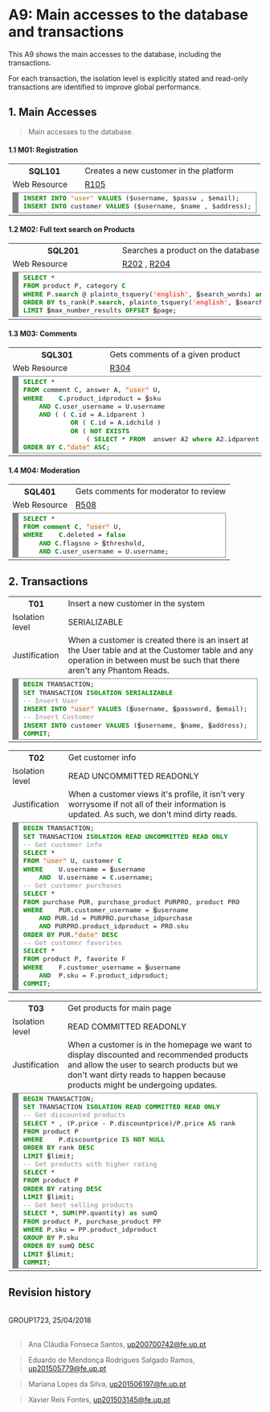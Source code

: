# A9: Main accesses to the database and transactions

This A9 shows the main accesses to the database, including the transactions.

For each transaction, the isolation level is explicitly stated and read-only transactions are identified to improve global performance.

## 1. Main Accesses

> Main accesses to the database.

#### 1.1 M01: Registration

<table>
	<tr>
		<th> SQL101</th>
		<td> Creates a new customer in the platform </td>
	</tr>
	<tr>
		<td> Web Resource  </td>
		<td class="col1"> <a href="https://github.com/xfontes42/lbaw1723/blob/artefacts/A7/A7.md#r105-register-action">R105</a></td>
	</tr>
	<tr>
		<td colspan="2">
			<div style="background: #ffffff; overflow:auto;width:auto;border:solid gray;border-width:.1em .1em .1em .8em;padding:.2em .6em;"><pre style="margin: 0; line-height: 125%"><span style="color: #008800; font-weight: bold">INSERT</span> <span style="color: #008800; font-weight: bold">INTO</span> <span style="color: #AA6600">&quot;user&quot;</span> <span style="color: #008800; font-weight: bold">VALUES</span> (<span style=" ">$</span>username, <span style=" ">$</span>passw , <span style=" ">$</span>email);
<span style="color: #008800; font-weight: bold">INSERT</span> <span style="color: #008800; font-weight: bold">INTO</span> customer <span style="color: #008800; font-weight: bold">VALUES</span> (<span style=" ">$</span>username, <span style=" ">$</span>name , <span style=" ">$</span>address);
</pre></div>
		</td>
	</tr>
</table>


#### 1.2 M02: Full text search on Products

<table>
	<tr>
		<th> SQL201</th>
		<td> Searches a product on the database </td>
	</tr>
	<tr>
		<td> Web Resource  </td>
		<td class="col1"> <a href="https://github.com/xfontes42/lbaw1723/blob/artefacts/A7/A7.md#r202-search-product-api">R202</a> , 
		<a href="https://github.com/xfontes42/lbaw1723/blob/artefacts/A7/A7.md#r204-products-with-filter">R204</a> </td>
	</tr>
	<tr>
		<td colspan="2">
		<div style="background: #ffffff; overflow:auto;width:auto;border:solid gray;border-width:.1em .1em .1em .8em;padding:.2em .6em;"><pre style="margin: 0; line-height: 125%"><span style="color: #008800; font-weight: bold">SELECT</span> * 
<span style="color: #008800; font-weight: bold">FROM</span> product P, category <span style="color: #008800; font-weight: bold">C</span> 
<span style="color: #008800; font-weight: bold">WHERE</span> P.<span style="color: #008800; font-weight: bold">search</span> @ plainto_tsquery(<span style="color: #dd2200; background-color: #fff0f0">&#39;english&#39;</span>, <span style="background-color: #e3d2d2">$</span>search_words) <span style="color: #008800; font-weight: bold">and</span> <span style="color: #008800; font-weight: bold">C</span>.id = P.category_idcat
<span style="color: #008800; font-weight: bold">ORDER</span> <span style="color: #008800; font-weight: bold">BY</span> ts_rank(P.<span style="color: #008800; font-weight: bold">search</span>, plainto_tsquery(<span style="color: #dd2200; background-color: #fff0f0">&#39;english&#39;</span>, <span style="background-color: #e3d2d2">$</span>search_words)) <span style="color: #008800; font-weight: bold">DESC</span>
<span style="color: #008800; font-weight: bold">LIMIT</span> <span style="background-color: #e3d2d2">$</span>max_number_results <span style="color: #008800; font-weight: bold">OFFSET</span> <span style="background-color: #e3d2d2">$</span>page;
</pre></div>
		</td>
	</tr>
</table>


#### 1.3 M03: Comments

<table>
	<tr>
		<th> SQL301</th>
		<td> Gets comments of a given product </td>
	</tr>
	<tr>
		<td> Web Resource  </td>
		<td class="col1"> <a href="https://github.com/xfontes42/lbaw1723/blob/artefacts/A7/A7.md#r304-list-comments">R304</a></td>
	</tr>
	<tr>
		<td colspan="2">
		<div style="background: #ffffff; overflow:auto;width:auto;border:solid gray;border-width:.1em .1em .1em .8em;padding:.2em .6em;"><pre style="margin: 0; line-height: 125%"><span style="color: #008800; font-weight: bold">SELECT</span> *
<span style="color: #008800; font-weight: bold">FROM</span> <span style="">comment</span> <span>C</span>, answer A, <span style="color: #aa6600; background-color: #fff0f0">&quot;user&quot;</span> U,
<span style="color: #008800; font-weight: bold">WHERE</span> 	<span style="color: #008800; font-weight: bold">C</span>.product_idproduct = <span style=" background-color: #e3d2d2">$</span>sku 
	<span style="color: #008800; font-weight: bold">AND</span> <span style="color: #008800; font-weight: bold">C</span>.user_username = U.username
	<span style="color: #008800; font-weight: bold">AND</span> ( ( <span style="color: #008800; font-weight: bold">C</span>.id = A.idparent ) 
	        <span style="color: #008800; font-weight: bold">OR</span> ( <span style="color: #008800; font-weight: bold">C</span>.id = A.idchild ) 
	        <span style="color: #008800; font-weight: bold">OR</span> ( <span style="color: #008800; font-weight: bold">NOT</span> <span style="color: #008800; font-weight: bold">EXISTS</span> 
	            ( <span style="color: #008800; font-weight: bold">SELECT</span> * <span style="color: #008800; font-weight: bold">FROM</span>  answer A2 <span style="color: #008800; font-weight: bold">where</span> A2.idparent = <span style="color: #008800; font-weight: bold">C</span>.id ) ) )
<span style="color: #008800; font-weight: bold">ORDER</span> <span style="color: #008800; font-weight: bold">BY</span> <span style="color: #008800; font-weight: bold">C</span>.<span style="color: #aa6600; background-color: #fff0f0">&quot;date&quot;</span> <span style="color: #008800; font-weight: bold">ASC</span>;
</pre></div>
		</td>
	</tr>
</table>


#### 1.4 M04: Moderation

<table>
	<tr>
		<th> SQL401</th>
		<td> Gets comments for moderator to review </td>
	</tr>
	<tr>
		<td> Web Resource  </td>
		<td class="col1"> <a href="https://github.com/xfontes42/lbaw1723/blob/artefacts/A7/A7.md#r508-flagged-comments-view">R508</a></td>
	</tr>
	<tr>
		<td colspan="2">
		<div style="background: #ffffff; overflow:auto;width:auto;border:solid gray;border-width:.1em .1em .1em .8em;padding:.2em .6em;"><pre style="margin: 0; line-height: 125%"><span style="color: #008800; font-weight: bold">SELECT</span> * 
<span style="color: #008800; font-weight: bold">FROM</span> <span style="color: #008800; font-weight: bold">comment</span> <span style="color: #008800; font-weight: bold">C</span>, <span style="color: #aa6600; background-color: #fff0f0">&quot;user&quot;</span> U,
<span style="color: #008800; font-weight: bold">WHERE</span> 	<span style="color: #008800; font-weight: bold">C</span>.deleted = <span style="color: #008800; font-weight: bold">false</span> 
	<span style="color: #008800; font-weight: bold">AND</span> <span style="color: #008800; font-weight: bold">C</span>.flagsno &gt; <span style="background-color: #e3d2d2">$</span>threshold,
	<span style="color: #008800; font-weight: bold">AND</span> <span style="color: #008800; font-weight: bold">C</span>.user_username = U.username;
</pre></div>
		</td>
	</tr>
</table>



## 2. Transactions

<table>
	<tr>
		<th> T01 </th>
		<td> Insert a new customer in the system </td>
	</tr>
	<tr>
		<td> Isolation level </td>
		<td class="col1"> SERIALIZABLE </td>
	</tr>
	<tr>
		<td> Justification </td>
		<td class="col1">  When a customer is created there is an insert at the User table and at the Customer table and any operation in between must be such that there aren't any Phantom Reads.</td>
	</tr>
	<tr>
		<td colspan="2">
<div style="background: #ffffff; overflow:auto;width:auto;border:solid gray;border-width:.1em .1em .1em .8em;padding:.2em .6em;"><pre style="margin: 0; line-height: 125%"><span style="color: #008800; font-weight: bold">BEGIN</span> TRANSACTION;
<span style="color: #008800; font-weight: bold">SET</span> TRANSACTION <span style="color: #008800; font-weight: bold">ISOLATION</span> <span style="color: #008800; font-weight: bold">SERIALIZABLE</span>
<span style="color: #888888">-- Insert User</span>
<span style="color: #008800; font-weight: bold">INSERT</span> <span style="color: #008800; font-weight: bold">INTO</span> <span style="color: #aa6600; background-color: #fff0f0">&quot;user&quot;</span> <span style="color: #008800; font-weight: bold">VALUES</span> (<span style="background-color: #e3d2d2">$</span>username, <span style="background-color: #e3d2d2">$</span>password, <span style="background-color: #e3d2d2">$</span>email);
<span style="color: #888888">-- Insert Customer</span>
<span style="color: #008800; font-weight: bold">INSERT</span> <span style="color: #008800; font-weight: bold">INTO</span> customer <span style="color: #008800; font-weight: bold">VALUES</span> (<span style="background-color: #e3d2d2">$</span>username, <span style="background-color: #e3d2d2">$</span>name, <span style="background-color: #e3d2d2">$</span>address);
<span style="color: #008800; font-weight: bold">COMMIT</span>;
</pre></div>
		</td>
	</tr>
</table>


<table>
	<tr>
		<th> T02 </th>
		<td> Get customer info </td>
	</tr>
	<tr>
		<td> Isolation level </td>
		<td class="col1"> READ UNCOMMITTED READONLY </td>
	</tr>
	<tr>
		<td> Justification </td>
		<td class="col1">  When a customer views it's profile, it isn't very worrysome if not all of their information is updated. As such, we don't mind dirty reads.</td>
	</tr>
	<tr>
		<td colspan="2">
		<div style="background: #ffffff; overflow:auto;width:auto;border:solid gray;border-width:.1em .1em .1em .8em;padding:.2em .6em;"><pre style="margin: 0; line-height: 125%"><span style="color: #008800; font-weight: bold">BEGIN</span> TRANSACTION;
<span style="color: #008800; font-weight: bold">SET</span> TRANSACTION <span style="color: #008800; font-weight: bold">ISOLATION</span> <span style="color: #008800; font-weight: bold">READ</span> <span style="color: #008800; font-weight: bold">UNCOMMITTED</span> <span style="color: #008800; font-weight: bold">READ</span> <span style="color: #008800; font-weight: bold">ONLY</span>
<span style="color: #888888">-- Get customer info</span>
<span style="color: #008800; font-weight: bold">SELECT</span> * 
<span style="color: #008800; font-weight: bold">FROM</span> <span style="color: #aa6600; background-color: #fff0f0">&quot;user&quot;</span> U, customer <span style="color: #008800; font-weight: bold">C</span>
<span style="color: #008800; font-weight: bold">WHERE</span> 	U.username = <span style="background-color: #e3d2d2">$</span>username
	<span style="color: #008800; font-weight: bold">AND</span>	U.username = <span style="color: #008800; font-weight: bold">C</span>.username;
<span style="color: #888888">-- Get customer purchases</span>
<span style="color: #008800; font-weight: bold">SELECT</span> * 
<span style="color: #008800; font-weight: bold">FROM</span> purchase PUR, purchase_product PURPRO, product PRO
<span style="color: #008800; font-weight: bold">WHERE</span>	PUR.customer_username = <span style="background-color: #e3d2d2">$</span>username
	<span style="color: #008800; font-weight: bold">AND</span> PUR.id = PURPRO.purchase_idpurchase
	<span style="color: #008800; font-weight: bold">AND</span> PURPRO.product_idproduct = PRO.sku
<span style="color: #008800; font-weight: bold">ORDER</span> <span style="color: #008800; font-weight: bold">BY</span> PUR.<span style="color: #aa6600; background-color: #fff0f0">&quot;date&quot;</span> <span style="color: #008800; font-weight: bold">DESC</span>
<span style="color: #888888">-- Get customer favorites</span>
<span style="color: #008800; font-weight: bold">SELECT</span> *
<span style="color: #008800; font-weight: bold">FROM</span> product P, favorite F
<span style="color: #008800; font-weight: bold">WHERE</span> 	F.customer_username = <span style="background-color: #e3d2d2">$</span>username
	<span style="color: #008800; font-weight: bold">AND</span>	P.sku = F.product_idproduct;
<span style="color: #008800; font-weight: bold">COMMIT</span>;
</pre></div>
		</td>
	</tr>
</table>


<table>
	<tr>
		<th> T03 </th>
		<td> Get products for main page </td>
	</tr>
	<tr>
		<td> Isolation level </td>
		<td class="col1"> READ COMMITTED READONLY </td>
	</tr>
	<tr>
		<td> Justification </td>
		<td class="col1">  When a customer is in the homepage we want to display discounted and recommended products and allow the user to search products but we don't want dirty reads to happen because products might be undergoing updates.</td>
	</tr>
	<tr>
		<td colspan="2">
		<div style="background: #ffffff; overflow:auto;width:auto;border:solid gray;border-width:.1em .1em .1em .8em;padding:.2em .6em;"><pre style="margin: 0; line-height: 125%"><span style="color: #008800; font-weight: bold">BEGIN</span> TRANSACTION;
<span style="color: #008800; font-weight: bold">SET</span> TRANSACTION <span style="color: #008800; font-weight: bold">ISOLATION</span> <span style="color: #008800; font-weight: bold">READ</span> <span style="color: #008800; font-weight: bold">COMMITTED</span> <span style="color: #008800; font-weight: bold">READ</span> <span style="color: #008800; font-weight: bold">ONLY</span>
<span style="color: #888888">-- Get discounted products</span>
<span style="color: #008800; font-weight: bold">SELECT</span> * , (P.price - P.discountprice)/P.price <span style="color: #008800; font-weight: bold">AS</span> rank 
<span style="color: #008800; font-weight: bold">FROM</span> product P
<span style="color: #008800; font-weight: bold">WHERE</span> 	P.discountprice <span style="color: #008800; font-weight: bold">IS</span> <span style="color: #008800; font-weight: bold">NOT</span> <span style="color: #008800; font-weight: bold">NULL</span>
<span style="color: #008800; font-weight: bold">ORDER</span> <span style="color: #008800; font-weight: bold">BY</span> rank <span style="color: #008800; font-weight: bold">DESC</span>
<span style="color: #008800; font-weight: bold">LIMIT</span> <span style="background-color: #e3d2d2">$</span><span >limit</span>;
<span style="color: #888888">-- Get products with higher rating</span>
<span style="color: #008800; font-weight: bold">SELECT</span> *
<span style="color: #008800; font-weight: bold">FROM</span> product P
<span style="color: #008800; font-weight: bold">ORDER</span> <span style="color: #008800; font-weight: bold">BY</span> rating <span style="color: #008800; font-weight: bold">DESC</span>
<span style="color: #008800; font-weight: bold">LIMIT</span> <span style="background-color: #e3d2d2">$</span><span>limit</span>;
<span style="color: #888888">-- Get best selling products</span>
<span style="color: #008800; font-weight: bold">SELECT</span> *, <span style="color: #008800; font-weight: bold">SUM</span>(PP.quantity) <span style="color: #008800; font-weight: bold">as</span> sumQ
<span style="color: #008800; font-weight: bold">FROM</span> product P, purchase_product PP
<span style="color: #008800; font-weight: bold">WHERE</span> P.sku = PP.product_idproduct
<span style="color: #008800; font-weight: bold">GROUP</span> <span style="color: #008800; font-weight: bold">BY</span> P.sku
<span style="color: #008800; font-weight: bold">ORDER</span> <span style="color: #008800; font-weight: bold">BY</span> sumQ <span style="color: #008800; font-weight: bold">DESC</span>
<span style="color: #008800; font-weight: bold">LIMIT</span> <span style="background-color: #e3d2d2">$</span><span>limit</span>;
<span style="color: #008800; font-weight: bold">COMMIT</span>;
</pre></div>
		</td>
	</tr>
</table>

## Revision history


<br>
GROUP1723, 25/04/2018
<br>
<br>

> Ana Cláudia Fonseca Santos, up200700742@fe.up.pt

> Eduardo de Mendonça Rodrigues Salgado Ramos, up201505779@fe.up.pt

> Mariana Lopes da Silva, up201506197@fe.up.pt

> Xavier Reis Fontes, up201503145@fe.up.pt
